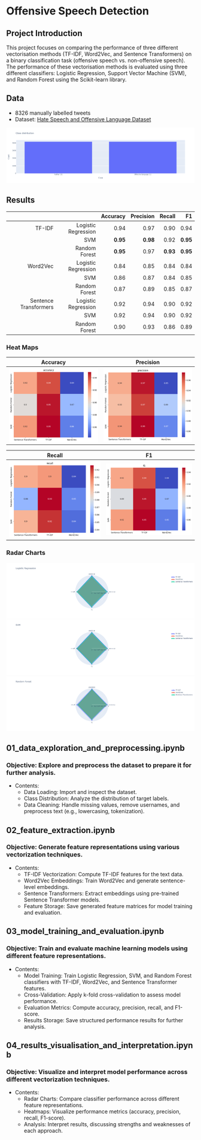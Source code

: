 # Offensive Speech Detection

## Project Introduction
This project focuses on comparing the performance of three different vectorisation methods (TF-IDF, Word2Vec, and Sentence Transformers) on a binary classification task (offensive speech vs. non-offensive speech). The performance of these vectorisation methods is evaluated using three different classifiers: Logistic Regression, Support Vector Machine (SVM), and Random Forest using the Scikit-learn library. 

## Data
- 8326 manually labelled tweets  
- Dataset: [Hate Speech and Offensive Language Dataset](https://www.kaggle.com/datasets/mrmorj/hate-speech-and-offensive-language-dataset) 

![Class Distribution Plot](plots/class_distribution_plot.png)

## Results

|                       |                     | Accuracy | Precision |  Recall  |    F1    |
|----------------------:|--------------------:|---------:|----------:|---------:|---------:|
|                TF-IDF | Logistic Regression | 0.94 | 0.97 | 0.90 | 0.94 |
|                       |                 SVM | **0.95** |  **0.98** | 0.92 | **0.95** |
|                       |       Random Forest | **0.95** | 0.97 | **0.93** | **0.95** |
|              Word2Vec | Logistic Regression | 0.84 |  0.85 | 0.84 | 0.84 |
|                       |                 SVM | 0.86 |  0.87 | 0.84 | 0.85 |
|                       |       Random Forest | 0.87 |  0.89 | 0.85 | 0.87 |
| Sentence Transformers | Logistic Regression | 0.92 |  0.94 | 0.90 | 0.92 |
|                       |                 SVM | 0.92 |  0.94 | 0.90 | 0.92 |
|                       |       Random Forest | 0.90 |  0.93 | 0.86 | 0.89 |

### Heat Maps
| Accuracy                                            | Precision                                           | 
| --------------------------------------------------- | --------------------------------------------------- | 
| ![Accuracy Heat Map](plots/accuracy_heatmap.png)    | ![Precision Heat Map](plots/precision_heatmap.png)  | 

| Recall                                              | F1                                                  |
| --------------------------------------------------- | --------------------------------------------------- |
| ![Recall Heat Map](plots/recall_heatmap.png)        | ![F1 Heat Map](plots/f1_heatmap.png)                |

### Radar Charts
![Logistic Regression Radar](plots/logreg_radar.png) 
![SVM Radar](plots/SVM_radar.png) 
![RF Radar](plots/RF_radar.png) 

## 01_data_exploration_and_preprocessing.ipynb
### Objective: Explore and preprocess the dataset to prepare it for further analysis.
- Contents:
  - Data Loading: Import and inspect the dataset.
  - Class Distribution: Analyze the distribution of target labels.
  - Data Cleaning: Handle missing values, remove usernames, and preprocess text (e.g., lowercasing, tokenization).
## 02_feature_extraction.ipynb
### Objective: Generate feature representations using various vectorization techniques.
- Contents:
  - TF-IDF Vectorization: Compute TF-IDF features for the text data.
  - Word2Vec Embeddings: Train Word2Vec and generate sentence-level embeddings.
  - Sentence Transformers: Extract embeddings using pre-trained Sentence Transformer models.
  - Feature Storage: Save generated feature matrices for model training and evaluation.
## 03_model_training_and_evaluation.ipynb
### Objective: Train and evaluate machine learning models using different feature representations.
- Contents:
  - Model Training: Train Logistic Regression, SVM, and Random Forest classifiers with TF-IDF, Word2Vec, and Sentence Transformer features.
  - Cross-Validation: Apply k-fold cross-validation to assess model performance.
  - Evaluation Metrics: Compute accuracy, precision, recall, and F1-score.
  - Results Storage: Save structured performance results for further analysis.
## 04_results_visualisation_and_interpretation.ipynb
### Objective: Visualize and interpret model performance across different vectorization techniques.
- Contents:
  - Radar Charts: Compare classifier performance across different feature representations.
  - Heatmaps: Visualize performance metrics (accuracy, precision, recall, F1-score).
  - Analysis: Interpret results, discussing strengths and weaknesses of each approach.
